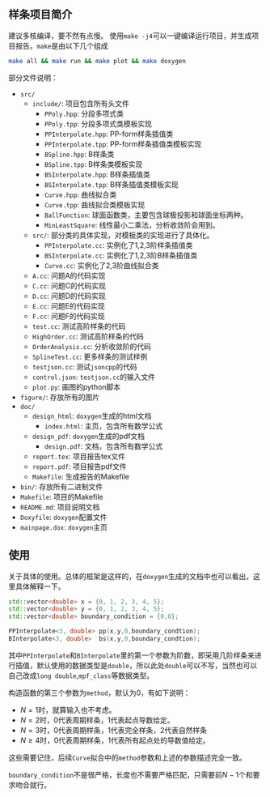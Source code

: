 ## 样条项目简介

建议多核编译，要不然有点慢。
使用`make -j4`可以一键编译运行项目，并生成项目报告。`make`是由以下几个组成
```bash
make all && make run && make plot && make doxygen
```

部分文件说明：
- `src/`
    - `include/`: 项目包含所有头文件
      - `PPoly.hpp`: 分段多项式类
      - `PPoly.tpp`: 分段多项式类模板实现
      - `PPInterpolate.hpp`: PP-form样条插值类
      - `PPInterpolate.tpp`: PP-form样条插值类模板实现
      - `BSpline.hpp`: B样条类
      - `BSpline.tpp`: B样条类模板实现
      - `BSInterpolate.hpp`: B样条插值类
      - `BSInterpolate.tpp`: B样条插值类模板实现
      - `Curve.hpp`: 曲线拟合类
      - `Curve.tpp`: 曲线拟合类模板实现
      - `BallFunction`: 球面函数类，主要包含球极投影和球面坐标两种。
      - `MinLeastSquare`: 线性最小二乘法，分析收敛阶会用到。
    - `src/`: 部分类的具体实现，对模板类的实现进行了具体化。
      - `PPInterpolate.cc`: 实例化了1,2,3阶样条插值类
      - `BSInterpolate.cc`: 实例化了1,2,3阶B样条插值类
      - `Curve.cc`: 实例化了2,3阶曲线拟合类
    - `A.cc`: 问题A的代码实现
    - `C.cc`: 问题C的代码实现
    - `D.cc`: 问题D的代码实现
    - `E.cc`: 问题E的代码实现
    - `F.cc`: 问题F的代码实现
    - `test.cc`: 测试高阶样条的代码
    - `HighOrder.cc`: 测试高阶样条的代码
    - `OrderAnalysis.cc`: 分析收敛阶的代码
    - `SplineTest.cc`: 更多样条的测试样例
    - `testjson.cc`: 测试`jsoncpp`的代码
    - `control.json`: `testjson.cc`的输入文件
    - `plot.py`: 画图的python脚本
- `figure/`: 存放所有的图片
- `doc/`
  - `design_html`: `doxygen`生成的html文档
    - `index.html`: 主页，包含所有数学公式
  - `design_pdf`: `doxygen`生成的pdf文档
    - `design.pdf`: 文档，包含所有数学公式
  - `report.tex`: 项目报告tex文件
  - `report.pdf`: 项目报告pdf文件
  - `Makefile`: 生成报告的Makefile
- `bin/`: 存放所有二进制文件
- `Makefile`: 项目的Makefile
- `README.md`: 项目说明文档
- `Doxyfile`: `doxygen`配置文件
- `mainpage.dox`: `doxygen`主页


## 使用

关于具体的使用。总体的框架是这样的，在`doxygen`生成的文档中也可以看出，这里具体解释一下。
```cc
std::vector<double> x = {0, 1, 2, 3, 4, 5};
std::vector<double> y = {0, 1, 2, 3, 4, 5};
std::vector<double> boundary_condition = {0,0};

PPInterpolate<3, double> pp(x,y,0,boundary_condtion);
BInterpolate<3, double>  bs(x,y,0,boundary_condtion);
```

其中`PPInterpolate`和`BInterpolate`里的第一个参数为阶数，即采用几阶样条来进行插值，默认使用的数据类型是`double`，所以此处`double`可以不写，当然也可以自己改成`long double`,`mpf_class`等数据类型。

构造函数的第三个参数为`method`，默认为0，有如下说明：
- $N=1$时，就算输入也不考虑。
- $N=2$时，0代表周期样条，1代表起点导数给定。
- $N=3$时，0代表周期样条，1代表完全样条，2代表自然样条
- $N \geq 4$时，0代表周期样条，1代表所有起点处的导数值给定。

这些需要记住，后续`Curve`拟合中的`method`参数和上述的参数描述完全一致。

`boundary_condition`不是很严格，长度也不需要严格匹配，只需要前$N-1$个和要求吻合就行。